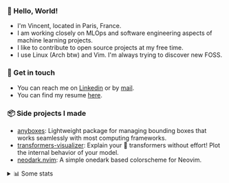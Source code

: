 ### 👋 Hello, World!

- I'm Vincent, located in Paris, France.
- I am working closely on MLOps and software engineering aspects of machine learning projects.
- I like to contribute to open source projects at my free time.
- I use Linux (Arch btw) and Vim. I'm always trying to discover new FOSS.

### 🔗 Get in touch

- You can reach me on [Linkedin](https://www.linkedin.com/in/vincent-duchauffour-3a9641155/) or by [mail](mailto:vincent.duchauffour@proton.me).
- You can find my resume [here](https://raw.githubusercontent.com/VDuchauffour/resume/main/resume.pdf).

### 📦 Side projects I made

- [anyboxes](https://github.com/VDuchauffour/anyboxes): Lightweight package for managing bounding boxes that works seamlessly with most computing frameworks.
- [transformers-visualizer](https://github.com/VDuchauffour/transformers-visualizer): Explain your 🤗 transformers without effort! Plot the internal behavior of your model. 
- [neodark.nvim](https://github.com/VDuchauffour/neodark.nvim): A simple onedark based colorscheme for Neovim.

<details><summary>📊 Some stats</summary>  
  
<p align="center">
  <img alt="VDuchauffour's github stats" src="https://github-readme-stats.vercel.app/api?username=VDuchauffour&include_all_commits=true&show_icons=true&theme=react"/>
  <br />
  <img alt="VDuchauffour's streak stats" src="https://streak-stats.demolab.com?user=VDuchauffour&theme=react"/>
  <br />
  <img alt="VDuchauffour's language stats" src="https://github-readme-stats.vercel.app/api/top-langs/?username=VDuchauffour&count_private=true&include_all_commits=true&show_icons=true&layout=compact&theme=react"/>
  <!--   <br />
  <img alt="VDuchauffour's Wakatime stats" src="https://github-readme-stats.vercel.app/api/wakatime?username=VDuchauffour&theme=react"/> -->
</p>

#### 🧭 Wakatime stats
<!--START_SECTION:waka-->
![Code Time](http://img.shields.io/badge/Code%20Time-1%2C131%20hrs%2016%20mins-blue)

![Lines of code](https://img.shields.io/badge/From%20Hello%20World%20I%27ve%20Written-2.0%20million%20lines%20of%20code-blue)

**🐱 My GitHub Data** 

> 📦 981.7 kB Used in GitHub's Storage 
 > 
> 🏆 1,729 Contributions in the Year 2023
 > 
> 🚫 Not Opted to Hire
 > 
> 📜 9 Public Repositories 
 > 
> 🔑 2 Private Repositories 
 > 
**I'm a Night 🦉** 

```text
🌞 Morning                48 commits          █░░░░░░░░░░░░░░░░░░░░░░░░   04.21 % 
🌆 Daytime                332 commits         ███████░░░░░░░░░░░░░░░░░░   29.10 % 
🌃 Evening                393 commits         █████████░░░░░░░░░░░░░░░░   34.44 % 
🌙 Night                  368 commits         ████████░░░░░░░░░░░░░░░░░   32.25 % 
```
📅 **I'm Most Productive on Sunday** 

```text
Monday                   187 commits         ████░░░░░░░░░░░░░░░░░░░░░   16.39 % 
Tuesday                  74 commits          ██░░░░░░░░░░░░░░░░░░░░░░░   06.49 % 
Wednesday                226 commits         █████░░░░░░░░░░░░░░░░░░░░   19.81 % 
Thursday                 170 commits         ████░░░░░░░░░░░░░░░░░░░░░   14.90 % 
Friday                   119 commits         ███░░░░░░░░░░░░░░░░░░░░░░   10.43 % 
Saturday                 49 commits          █░░░░░░░░░░░░░░░░░░░░░░░░   04.29 % 
Sunday                   316 commits         ███████░░░░░░░░░░░░░░░░░░   27.70 % 
```


📊 **This Week I Spent My Time On** 

```text
💬 Programming Languages: 
Python                   32 hrs 4 mins       ███████████████████░░░░░░   76.80 % 
YAML                     2 hrs 6 mins        █░░░░░░░░░░░░░░░░░░░░░░░░   05.07 % 
XML                      1 hr 45 mins        █░░░░░░░░░░░░░░░░░░░░░░░░   04.20 % 
Ezhil                    50 mins             █░░░░░░░░░░░░░░░░░░░░░░░░   02.03 % 
TOML                     50 mins             ░░░░░░░░░░░░░░░░░░░░░░░░░   02.00 % 
```


 Last Updated on 21/10/2023 00:33:40 UTC
<!--END_SECTION:waka-->
</details>
